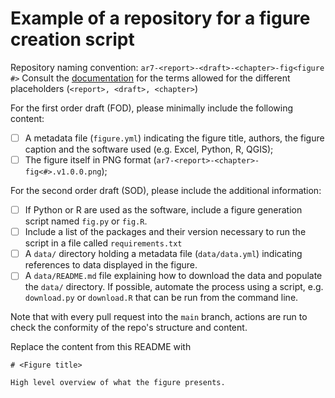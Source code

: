 # Example of a repository for a figure creation script 

Repository naming convention:  ``ar7-<report>-<draft>-<chapter>-fig<figure #>``
Consult the [documentation](https://ipcc-ar7.github.io/ipcc-author-guidance/) for the terms allowed for the different placeholders (`<report>, <draft>, <chapter>`)


For the first order draft (FOD), please minimally include the following content:

- [ ] A metadata file (`figure.yml`) indicating the figure title, authors, the figure caption and the software used (e.g. Excel, Python, R, QGIS);
- [ ] The figure itself in PNG format (`ar7-<report>-<chapter>-fig<#>.v1.0.0.png`);

For the second order draft (SOD), please include the additional information: 
- [ ] If Python or R are used as the software, include a figure generation script named `fig.py` or `fig.R`.
- [ ] Include a list of the packages and their version necessary to run the script in a file called `requirements.txt`
- [ ] A `data/` directory holding a metadata file (`data/data.yml`) indicating references to data displayed in the figure.
- [ ] A `data/README.md` file explaining how to download the data and populate the `data/` directory. If possible, automate the process using a script, e.g. `download.py` or `download.R` that can be run from the command line. 

Note that with every pull request into the `main` branch, actions are run to check the conformity of the repo's structure and content. 

Replace the content from this README with 

```
# <Figure title>

High level overview of what the figure presents. 
```



